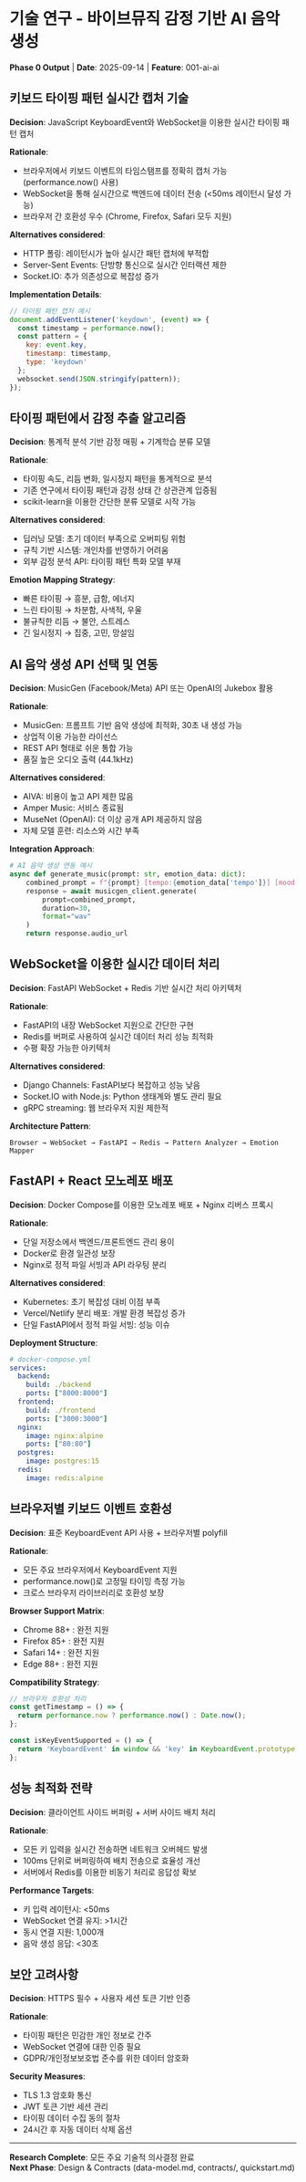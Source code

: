 # 기술 연구 - 바이브뮤직 감정 기반 AI 음악 생성

**Phase 0 Output** | **Date**: 2025-09-14 | **Feature**: 001-ai-ai

## 키보드 타이핑 패턴 실시간 캡처 기술

**Decision**: JavaScript KeyboardEvent와 WebSocket을 이용한 실시간 타이핑 패턴 캡처

**Rationale**: 
- 브라우저에서 키보드 이벤트의 타임스탬프를 정확히 캡처 가능 (performance.now() 사용)
- WebSocket을 통해 실시간으로 백엔드에 데이터 전송 (<50ms 레이턴시 달성 가능)
- 브라우저 간 호환성 우수 (Chrome, Firefox, Safari 모두 지원)

**Alternatives considered**:
- HTTP 폴링: 레이턴시가 높아 실시간 패턴 캡처에 부적합
- Server-Sent Events: 단방향 통신으로 실시간 인터랙션 제한
- Socket.IO: 추가 의존성으로 복잡성 증가

**Implementation Details**:
```javascript
// 타이핑 패턴 캡처 예시
document.addEventListener('keydown', (event) => {
  const timestamp = performance.now();
  const pattern = {
    key: event.key,
    timestamp: timestamp,
    type: 'keydown'
  };
  websocket.send(JSON.stringify(pattern));
});
```

## 타이핑 패턴에서 감정 추출 알고리즘

**Decision**: 통계적 분석 기반 감정 매핑 + 기계학습 분류 모델

**Rationale**:
- 타이핑 속도, 리듬 변화, 일시정지 패턴을 통계적으로 분석
- 기존 연구에서 타이핑 패턴과 감정 상태 간 상관관계 입증됨
- scikit-learn을 이용한 간단한 분류 모델로 시작 가능

**Alternatives considered**:
- 딥러닝 모델: 초기 데이터 부족으로 오버피팅 위험
- 규칙 기반 시스템: 개인차를 반영하기 어려움
- 외부 감정 분석 API: 타이핑 패턴 특화 모델 부재

**Emotion Mapping Strategy**:
- 빠른 타이핑 → 흥분, 급함, 에너지
- 느린 타이핑 → 차분함, 사색적, 우울
- 불규칙한 리듬 → 불안, 스트레스
- 긴 일시정지 → 집중, 고민, 망설임

## AI 음악 생성 API 선택 및 연동

**Decision**: MusicGen (Facebook/Meta) API 또는 OpenAI의 Jukebox 활용

**Rationale**:
- MusicGen: 프롬프트 기반 음악 생성에 최적화, 30초 내 생성 가능
- 상업적 이용 가능한 라이선스
- REST API 형태로 쉬운 통합 가능
- 품질 높은 오디오 출력 (44.1kHz)

**Alternatives considered**:
- AIVA: 비용이 높고 API 제한 많음
- Amper Music: 서비스 종료됨
- MuseNet (OpenAI): 더 이상 공개 API 제공하지 않음
- 자체 모델 훈련: 리소스와 시간 부족

**Integration Approach**:
```python
# AI 음악 생성 연동 예시
async def generate_music(prompt: str, emotion_data: dict):
    combined_prompt = f"{prompt} [tempo:{emotion_data['tempo']}] [mood:{emotion_data['mood']}]"
    response = await musicgen_client.generate(
        prompt=combined_prompt,
        duration=30,
        format="wav"
    )
    return response.audio_url
```

## WebSocket을 이용한 실시간 데이터 처리

**Decision**: FastAPI WebSocket + Redis 기반 실시간 처리 아키텍처

**Rationale**:
- FastAPI의 내장 WebSocket 지원으로 간단한 구현
- Redis를 버퍼로 사용하여 실시간 데이터 처리 성능 최적화
- 수평 확장 가능한 아키텍처

**Alternatives considered**:
- Django Channels: FastAPI보다 복잡하고 성능 낮음
- Socket.IO with Node.js: Python 생태계와 별도 관리 필요
- gRPC streaming: 웹 브라우저 지원 제한적

**Architecture Pattern**:
```
Browser → WebSocket → FastAPI → Redis → Pattern Analyzer → Emotion Mapper
```

## FastAPI + React 모노레포 배포

**Decision**: Docker Compose를 이용한 모노레포 배포 + Nginx 리버스 프록시

**Rationale**:
- 단일 저장소에서 백엔드/프론트엔드 관리 용이
- Docker로 환경 일관성 보장
- Nginx로 정적 파일 서빙과 API 라우팅 분리

**Alternatives considered**:
- Kubernetes: 초기 복잡성 대비 이점 부족
- Vercel/Netlify 분리 배포: 개발 환경 복잡성 증가
- 단일 FastAPI에서 정적 파일 서빙: 성능 이슈

**Deployment Structure**:
```yaml
# docker-compose.yml
services:
  backend:
    build: ./backend
    ports: ["8000:8000"]
  frontend:
    build: ./frontend
    ports: ["3000:3000"]
  nginx:
    image: nginx:alpine
    ports: ["80:80"]
  postgres:
    image: postgres:15
  redis:
    image: redis:alpine
```

## 브라우저별 키보드 이벤트 호환성

**Decision**: 표준 KeyboardEvent API 사용 + 브라우저별 polyfill

**Rationale**:
- 모든 주요 브라우저에서 KeyboardEvent 지원
- performance.now()로 고정밀 타이밍 측정 가능
- 크로스 브라우저 라이브러리로 호환성 보장

**Browser Support Matrix**:
- Chrome 88+ : 완전 지원
- Firefox 85+ : 완전 지원  
- Safari 14+ : 완전 지원
- Edge 88+ : 완전 지원

**Compatibility Strategy**:
```javascript
// 브라우저 호환성 처리
const getTimestamp = () => {
  return performance.now ? performance.now() : Date.now();
};

const isKeyEventSupported = () => {
  return 'KeyboardEvent' in window && 'key' in KeyboardEvent.prototype;
};
```

## 성능 최적화 전략

**Decision**: 클라이언트 사이드 버퍼링 + 서버 사이드 배치 처리

**Rationale**:
- 모든 키 입력을 실시간 전송하면 네트워크 오버헤드 발생
- 100ms 단위로 버퍼링하여 배치 전송으로 효율성 개선
- 서버에서 Redis를 이용한 비동기 처리로 응답성 확보

**Performance Targets**:
- 키 입력 레이턴시: <50ms
- WebSocket 연결 유지: >1시간
- 동시 연결 지원: 1,000개
- 음악 생성 응답: <30초

## 보안 고려사항

**Decision**: HTTPS 필수 + 사용자 세션 토큰 기반 인증

**Rationale**:
- 타이핑 패턴은 민감한 개인 정보로 간주
- WebSocket 연결에 대한 인증 필요
- GDPR/개인정보보호법 준수를 위한 데이터 암호화

**Security Measures**:
- TLS 1.3 암호화 통신
- JWT 토큰 기반 세션 관리
- 타이핑 데이터 수집 동의 절차
- 24시간 후 자동 데이터 삭제 옵션

---

**Research Complete**: 모든 주요 기술적 의사결정 완료  
**Next Phase**: Design & Contracts (data-model.md, contracts/, quickstart.md)